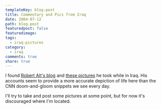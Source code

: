 ```yaml
---
templateKey: blog-post
title: Commentary and Pics from Iraq
date: 2004-07-12
path: blog-post
featuredpost: false
featuredimage:
tags:
  - iraq-pictures
category:
  - iraq
comments: true
share: true
---
```


I found [Robert Alt's blog](http://noleftturns.ashbrook.org/author.asp?author=Robert+Alt) and [these pictures](http://noleftturns.ashbrook.org//iraqphotos.asp) he took while in Iraq. His accounts seem to provide a more accurate depiction of life here than the CNN doom-and-gloom snippets we see every day.

I'll try to take and post some pictures at some point, but for now it's discouraged where I'm located.
